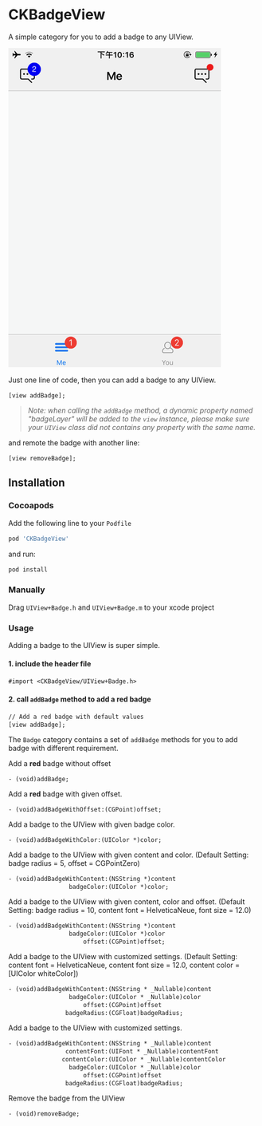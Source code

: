# CKBadgeView
A simple category for you to add a badge to any UIView.

![screenshot](Screenshots/example.png)

Just one line of code, then you can add a badge to any UIView.

```objc
[view addBadge];
```

> *Note: when calling the `addBadge` method, a dynamic property named "badgeLayer" will be added to the `view` instance, please make sure your `UIView` class did not contains any property with the same name.*

and remote the badge with another line:

```objc
[view removeBadge];
```

## Installation

### Cocoapods

Add the following line to your `Podfile`

```ruby
pod 'CKBadgeView'
```

and run:

```sh
pod install
```

### Manually

Drag `UIView+Badge.h` and `UIView+Badge.m` to your xcode project

### Usage

Adding a badge to the UIView is super simple.

#### 1. include the header file

```objc
#import <CKBadgeView/UIView+Badge.h>
```

#### 2. call `addBadge` method to add a red badge

```objc
// Add a red badge with default values
[view addBadge];
```

The `Badge` category contains a set of `addBadge` methods for you to add badge with different requirement.

Add a __red__ badge without offset

```objc
- (void)addBadge;
```

Add a __red__ badge with given offset.

```objc
- (void)addBadgeWithOffset:(CGPoint)offset;
```

Add a badge to the UIView with given badge color.

```objc
- (void)addBadgeWithColor:(UIColor *)color;
```

Add a badge to the UIView with given content and color. (Default Setting: badge radius = 5, offset = CGPointZero)

```objc
- (void)addBadgeWithContent:(NSString *)content
                 badgeColor:(UIColor *)color;
```


Add a badge to the UIView with given content, color and offset. 
(Default Setting: badge radius = 10, content font = HelveticaNeue, font size = 12.0)
```objc
- (void)addBadgeWithContent:(NSString *)content
                 badgeColor:(UIColor *)color
                     offset:(CGPoint)offset;
```

Add a badge to the UIView with customized settings.
(Default Setting: content font = HelveticaNeue, content font size = 12.0, content color = [UIColor whiteColor])
```objc
- (void)addBadgeWithContent:(NSString * _Nullable)content
                 badgeColor:(UIColor * _Nullable)color
                     offset:(CGPoint)offset
                badgeRadius:(CGFloat)badgeRadius;
```


Add a badge to the UIView with customized settings.

```objc
- (void)addBadgeWithContent:(NSString * _Nullable)content
                contentFont:(UIFont * _Nullable)contentFont
               contentColor:(UIColor * _Nullable)contentColor
                 badgeColor:(UIColor * _Nullable)color
                     offset:(CGPoint)offset
                badgeRadius:(CGFloat)badgeRadius;
```

Remove the badge from the UIView
```objc
- (void)removeBadge;
```
